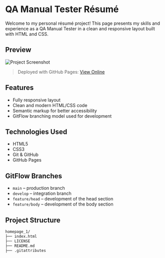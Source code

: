 # QA Manual Tester Résumé

Welcome to my personal résumé project! This page presents my skills and experience as a QA Manual Tester in a clean and responsive layout built with HTML and CSS.

## Preview

![Project Screenshot](./screenshot.png)

> Deployed with GitHub Pages: [View Online](https://github.com/Nataliya01/homepage_1)

## Features

- Fully responsive layout
- Clean and modern HTML/CSS code
- Semantic markup for better accessibility
- GitFlow branching model used for development

## Technologies Used

- HTML5
- CSS3
- Git & GitHub
- GitHub Pages

## GitFlow Branches

- `main` – production branch
- `develop` – integration branch
- `feature/head` – development of the head section
- `feature/body` – development of the body section

## Project Structure

```bash
homepage_1/
├── index.html
├── LICENSE
├── README.md
├── .gitattributes

